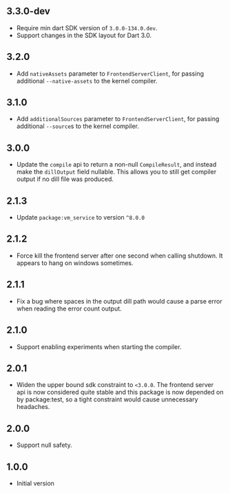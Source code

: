 ## 3.3.0-dev

- Require min dart SDK version of `3.0.0-134.0.dev`.
- Support changes in the SDK layout for Dart 3.0.

## 3.2.0

- Add `nativeAssets` parameter to `FrontendServerClient`, for passing
  additional `--native-assets` to the kernel compiler.

## 3.1.0

- Add `additionalSources` parameter to `FrontendServerClient`, for passing
  additional `--source`s to the kernel compiler.

## 3.0.0

- Update the `compile` api to return a non-null `CompileResult`, and instead
  make the `dillOutput` field nullable. This allows you to still get compiler
  output if no dill file was produced.

## 2.1.3

- Update `package:vm_service` to version `^8.0.0`

## 2.1.2

- Force kill the frontend server after one second when calling shutdown. It
  appears to hang on windows sometimes.

## 2.1.1

- Fix a bug where spaces in the output dill path would cause a parse error when
  reading the error count output.

## 2.1.0

- Support enabling experiments when starting the compiler.

## 2.0.1

- Widen the upper bound sdk constraint to `<3.0.0`. The frontend server api is
  now considered quite stable and this package is now depended on by
  package:test, so a tight constraint would cause unnecessary headaches.

## 2.0.0

- Support null safety.

## 1.0.0

- Initial version
